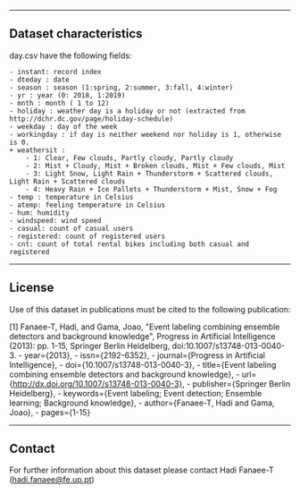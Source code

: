 -----------------------------------------
Dataset characteristics
-----------------------------------------	
day.csv have the following fields:
	
	- instant: record index
	- dteday : date
	- season : season (1:spring, 2:summer, 3:fall, 4:winter)
	- yr : year (0: 2018, 1:2019)
	- mnth : month ( 1 to 12)
	- holiday : weather day is a holiday or not (extracted from http://dchr.dc.gov/page/holiday-schedule)
	- weekday : day of the week
	- workingday : if day is neither weekend nor holiday is 1, otherwise is 0.
	+ weathersit : 
		- 1: Clear, Few clouds, Partly cloudy, Partly cloudy
		- 2: Mist + Cloudy, Mist + Broken clouds, Mist + Few clouds, Mist
		- 3: Light Snow, Light Rain + Thunderstorm + Scattered clouds, Light Rain + Scattered clouds
		- 4: Heavy Rain + Ice Pallets + Thunderstorm + Mist, Snow + Fog
	- temp : temperature in Celsius
	- atemp: feeling temperature in Celsius
	- hum: humidity
	- windspeed: wind speed
	- casual: count of casual users
	- registered: count of registered users
	- cnt: count of total rental bikes including both casual and registered
-----------------------------------------	
License
-----------------------------------------
Use of this dataset in publications must be cited to the following publication:

[1] Fanaee-T, Hadi, and Gama, Joao, "Event labeling combining ensemble detectors and background knowledge", Progress in Artificial Intelligence (2013): pp. 1-15, Springer Berlin Heidelberg, doi:10.1007/s13748-013-0040-3.
	- year={2013},
	- issn={2192-6352},
	- journal={Progress in Artificial Intelligence},
	- doi={10.1007/s13748-013-0040-3},
	- title={Event labeling combining ensemble detectors and background knowledge},
	- url={http://dx.doi.org/10.1007/s13748-013-0040-3},
	- publisher={Springer Berlin Heidelberg},
	- keywords={Event labeling; Event detection; Ensemble learning; Background knowledge},
	- author={Fanaee-T, Hadi and Gama, Joao},
	- pages={1-15}

-----------------------------------------
Contact
-----------------------------------------
	
For further information about this dataset please contact Hadi Fanaee-T (hadi.fanaee@fe.up.pt)
